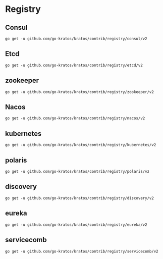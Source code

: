 # Registry

## Consul

```shell
go get -u github.com/go-kratos/kratos/contrib/registry/consul/v2
```

## Etcd

```shell
go get -u github.com/go-kratos/kratos/contrib/registry/etcd/v2
```

## zookeeper

```shell
go get -u github.com/go-kratos/kratos/contrib/registry/zookeeper/v2
```

## Nacos

```shell
go get -u github.com/go-kratos/kratos/contrib/registry/nacos/v2
```

## kubernetes

```shell
go get -u github.com/go-kratos/kratos/contrib/registry/kubernetes/v2
```

## polaris

```shell
go get -u github.com/go-kratos/kratos/contrib/registry/polaris/v2
```

## discovery

```shell
go get -u github.com/go-kratos/kratos/contrib/registry/discovery/v2
```

## eureka

```shell
go get -u github.com/go-kratos/kratos/contrib/registry/eureka/v2
```

## servicecomb

```shell
go get -u github.com/go-kratos/kratos/contrib/registry/servicecomb/v2
```
